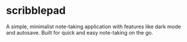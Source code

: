 # scribblepad
A simple, minimalist note-taking application with features like dark mode and autosave. Built for quick and easy note-taking on the go.
